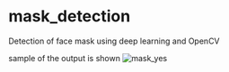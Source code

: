 # mask_detection
Detection of face mask using deep learning and OpenCV

sample of the output is shown
![mask_yes](https://user-images.githubusercontent.com/49837286/108314536-0ecf1f00-71e0-11eb-94c9-561b7b34bbf9.png)
